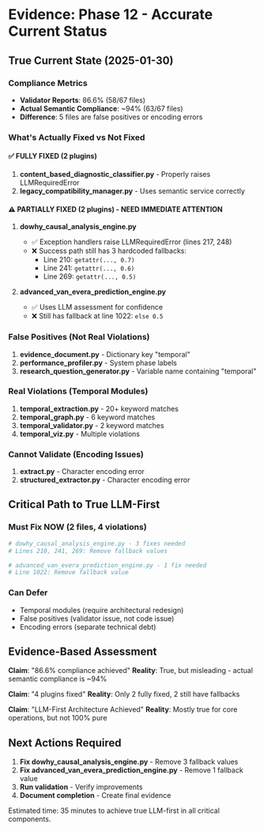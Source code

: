 # Evidence: Phase 12 - Accurate Current Status

## True Current State (2025-01-30)

### Compliance Metrics
- **Validator Reports**: 86.6% (58/67 files)
- **Actual Semantic Compliance**: ~94% (63/67 files)
- **Difference**: 5 files are false positives or encoding errors

### What's Actually Fixed vs Not Fixed

#### ✅ FULLY FIXED (2 plugins)
1. **content_based_diagnostic_classifier.py** - Properly raises LLMRequiredError
2. **legacy_compatibility_manager.py** - Uses semantic service correctly

#### ⚠️ PARTIALLY FIXED (2 plugins) - NEED IMMEDIATE ATTENTION
1. **dowhy_causal_analysis_engine.py**
   - ✅ Exception handlers raise LLMRequiredError (lines 217, 248)
   - ❌ Success path still has 3 hardcoded fallbacks:
     - Line 210: `getattr(..., 0.7)`
     - Line 241: `getattr(..., 0.6)`
     - Line 269: `getattr(..., 0.5)`

2. **advanced_van_evera_prediction_engine.py**
   - ✅ Uses LLM assessment for confidence
   - ❌ Still has fallback at line 1022: `else 0.5`

### False Positives (Not Real Violations)
1. **evidence_document.py** - Dictionary key "temporal"
2. **performance_profiler.py** - System phase labels
3. **research_question_generator.py** - Variable name containing "temporal"

### Real Violations (Temporal Modules)
1. **temporal_extraction.py** - 20+ keyword matches
2. **temporal_graph.py** - 6 keyword matches
3. **temporal_validator.py** - 2 keyword matches
4. **temporal_viz.py** - Multiple violations

### Cannot Validate (Encoding Issues)
1. **extract.py** - Character encoding error
2. **structured_extractor.py** - Character encoding error

## Critical Path to True LLM-First

### Must Fix NOW (2 files, 4 violations)
```python
# dowhy_causal_analysis_engine.py - 3 fixes needed
# Lines 210, 241, 269: Remove fallback values

# advanced_van_evera_prediction_engine.py - 1 fix needed
# Line 1022: Remove fallback value
```

### Can Defer
- Temporal modules (require architectural redesign)
- False positives (validator issue, not code issue)
- Encoding errors (separate technical debt)

## Evidence-Based Assessment

**Claim**: "86.6% compliance achieved"
**Reality**: True, but misleading - actual semantic compliance is ~94%

**Claim**: "4 plugins fixed"
**Reality**: Only 2 fully fixed, 2 still have fallbacks

**Claim**: "LLM-First Architecture Achieved"
**Reality**: Mostly true for core operations, but not 100% pure

## Next Actions Required

1. **Fix dowhy_causal_analysis_engine.py** - Remove 3 fallback values
2. **Fix advanced_van_evera_prediction_engine.py** - Remove 1 fallback value
3. **Run validation** - Verify improvements
4. **Document completion** - Create final evidence

Estimated time: 35 minutes to achieve true LLM-first in all critical components.
